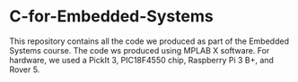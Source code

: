 # C-for-Embedded-Systems
This repository contains all the code we produced as part of the Embedded Systems course. 
The code ws produced using MPLAB X software.
For hardware, we used a PickIt 3, PIC18F4550 chip, Raspberry Pi 3 B+, and Rover 5.
